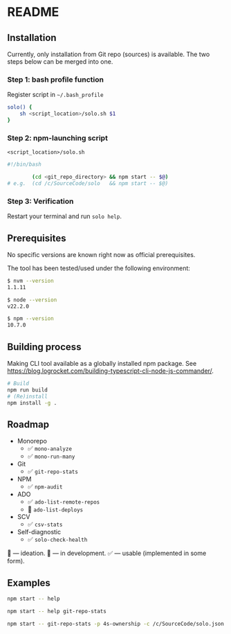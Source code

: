 # README

## Installation

Currently, only installation from Git repo (sources) is available.
The two steps below can be merged into one.

### Step 1: bash profile function

Register script in `~/.bash_profile`

```sh
solo() {
    sh <script_location>/solo.sh $1
}
```

### Step 2: npm-launching script

`<script_location>/solo.sh`

```sh
#!/bin/bash

        (cd <git_repo_directory> && npm start -- $@)
# e.g.  (cd /c/SourceCode/solo   && npm start -- $@)
```

### Step 3: Verification

Restart your terminal and run `solo help`.

## Prerequisites

No specific versions are known right now as official prerequisites.

The tool has been tested/used under the following environment:

```sh
$ nvm --version
1.1.11

$ node --version
v22.2.0

$ npm --version
10.7.0
```

## Building process

Making CLI tool available as a globally installed npm package.
See https://blog.logrocket.com/building-typescript-cli-node-js-commander/.

```sh
# Build
npm run build
# (Re)install
npm install -g .
```

## Roadmap

* Monorepo
  * ✅ `mono-analyze`
  * ✅ `mono-run-many`
* Git
  * ✅ `git-repo-stats`
* NPM
  * ✅ `npm-audit`
* ADO
  * ✅ `ado-list-remote-repos`
  * 🧠 `ado-list-deploys`
* SCV
  * ✅ `csv-stats`
* Self-diagnostic
  * ✅ `solo-check-health`

🧠 — ideation.
🔨 — in development.
✅ — usable (implemented in some form).

## Examples

```sh
npm start -- help

npm start -- help git-repo-stats

npm start -- git-repo-stats -p 4s-ownership -c /c/SourceCode/solo.json -a 2024-01-01
```